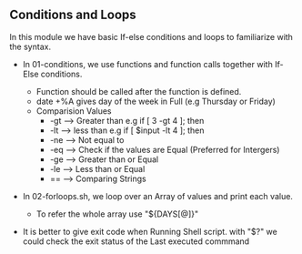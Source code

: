 ## Conditions and Loops

In this module we have basic If-else conditions and loops to familiarize with the syntax.

- In 01-conditions, we use functions and function calls together with If-Else conditions.
    - Function should be called after the function is defined.
    - date +%A gives day of the week in Full (e.g Thursday or Friday)
    - Comparision Values
        - -gt --> Greater than e.g if [ 3 -gt 4 ]; then 
        - -lt --> less than e.g if [ $input -lt 4 ]; then
        - -ne --> Not equal to
        - -eq --> Check if the values are Equal (Preferred for Intergers)
        - -ge --> Greater than or Equal
        - -le --> Less than or Equal
        - == --> Comparing Strings
    
- In 02-forloops.sh, we loop over an Array of values and print each value.  
    - To refer the whole array use "${DAYS[@]}"

- It is better to give exit code when Running Shell script. with "$?" we could check the exit status of the Last executed commmand


